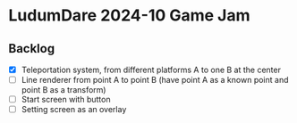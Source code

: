# LudumDare 2024-10 Game Jam

## Backlog
- [x] Teleportation system, from different platforms A to one B at the center
- [ ] Line renderer from point A to point B (have point A as a known point and point B as a transform)
- [ ] Start screen with button
- [ ] Setting screen as an overlay
